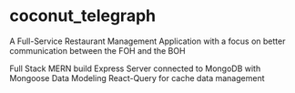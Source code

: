 # coconut_telegraph
A Full-Service Restaurant Management Application with a focus on better communication between the FOH and the BOH

Full Stack MERN build
Express Server connected to MongoDB with Mongoose Data Modeling
React-Query for cache data management 

